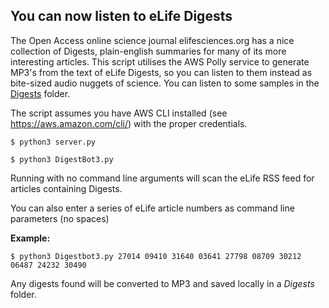 ## You can now listen to eLife Digests

The Open Access online science journal elifesciences.org has a nice collection of Digests, plain-english summaries for many of its more interesting articles. This script utilises the AWS Polly service to generate MP3's from the text of eLife Digests, so you can listen to them instead as bite-sized audio nuggets of science. You can listen to some samples in the [Digests](https://github.com/gmaciocci/eLifeDigestToMP3/tree/master/Digests) folder. 

The script assumes you have AWS CLI installed (see https://aws.amazon.com/cli/) with the proper credentials.

  `$ python3 server.py`
  
  `$ python3 DigestBot3.py`

Running with no command line arguments will scan the eLife RSS feed for articles containing Digests.

You can also enter a series of eLife article numbers as command line parameters (no spaces)

**Example:** 

  `$ python3 Digestbot3.py 27014 09410 31640 03641 27798 08709 30212 06487 24232 30490`

Any digests found will be converted to MP3 and saved locally in a _Digests_ folder.
